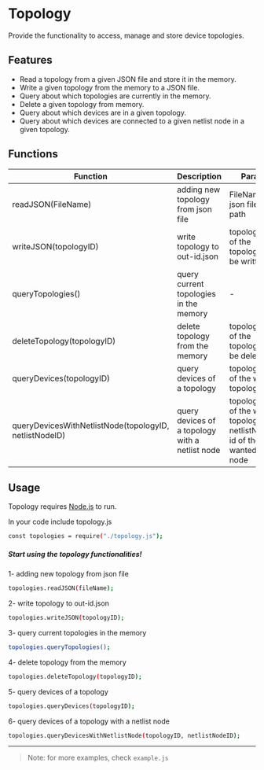# Topology
Provide the functionality to access, manage and store device topologies.

## Features

- Read a topology from a given JSON file and store it in the memory.
- Write a given topology from the memory to a JSON file.
- Query about which topologies are currently in the memory.
- Delete a given topology from memory.
- Query about which devices are in a given topology.
- Query about which devices are connected to a given netlist node in a given topology.


## Functions

| Function | Description | Params | return |
| ------ | ------ | ------ | ------ |
| readJSON(FileName) | adding new topology from json file | FileName: json file input path| - |
| writeJSON(topologyID) | write topology to out-id.json | topologyID: id of the topology to be written| - |
| queryTopologies() | query current topologies in the memory | - | Array of toplogies IDs |
| deleteTopology(topologyID) | delete topology from the memory | topologyID: id of the topology to be deleted | - |
| queryDevices(topologyID) | query devices of a topology | topologyID: id of the wanted topology | Array of devices IDs |
| queryDevicesWithNetlistNode(topologyID, netlistNodeID) | query devices of a topology with a netlist node | topologyID: id of the wanted topology, netlistNodeID: id of the wanted netlist node | Array of Objects: [ {id: deviceID, terminal: deviceConnectedTerminal} ] |

## Usage

Topology requires [Node.js](https://nodejs.org/) to run.

In your code include topology.js

```sh
const topologies = require("./topology.js");
```

#####  Start using the topology functionalities!

1- adding new topology from json file
```sh
topologies.readJSON(fileName);
```

2- write topology to out-id.json
```sh
topologies.writeJSON(topologyID);
```

3- query current topologies in the memory
```sh
topologies.queryTopologies();
```

4- delete topology from the memory
```sh
topologies.deleteTopology(topologyID);
```

5- query devices of a topology
```sh
topologies.queryDevices(topologyID);
```

6- query devices of a topology with a netlist node
```sh
topologies.queryDevicesWithNetlistNode(topologyID, netlistNodeID);
```
---
> Note: for more examples, check `example.js`
